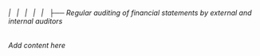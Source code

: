 ###### |   |   |   |   |   ├── Regular auditing of financial statements by external and internal auditors

*Add content here*